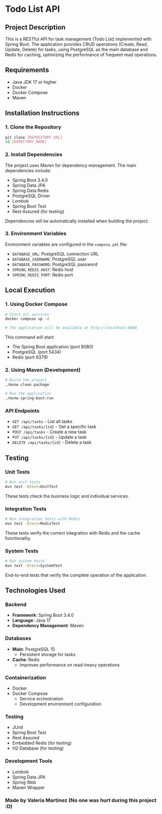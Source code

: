 # Todo List API

## Project Description
This is a RESTful API for task management (Todo List) implemented with Spring Boot. The application provides CRUD operations (Create, Read, Update, Delete) for tasks, using PostgreSQL as the main database and Redis for caching, optimizing the performance of frequent read operations.

## Requirements
- Java JDK 17 or higher
- Docker
- Docker Compose
- Maven

## Installation Instructions

### 1. Clone the Repository
```bash
git clone [REPOSITORY_URL]
cd [DIRECTORY_NAME]
```

### 2. Install Dependencies
The project uses Maven for dependency management. The main dependencies include:
- Spring Boot 3.4.0
- Spring Data JPA
- Spring Data Redis
- PostgreSQL Driver
- Lombok
- Spring Boot Test
- Rest Assured (for testing)

Dependencies will be automatically installed when building the project.

### 3. Environment Variables
Environment variables are configured in the `compose.yml` file:
- `DATABASE_URL`: PostgreSQL connection URL
- `DATABASE_USERNAME`: PostgreSQL user
- `DATABASE_PASSWORD`: PostgreSQL password
- `SPRING_REDIS_HOST`: Redis host
- `SPRING_REDIS_PORT`: Redis port

## Local Execution

### 1. Using Docker Compose
```bash
# Start all services
docker compose up -d

# The application will be available at http://localhost:8080
```

This command will start:
- The Spring Boot application (port 8080)
- PostgreSQL (port 5434)
- Redis (port 6379)

### 2. Using Maven (Development)
```bash
# Build the project
./mvnw clean package

# Run the application
./mvnw spring-boot:run
```

### API Endpoints
- `GET /api/tasks` - List all tasks
- `GET /api/tasks/{id}` - Get a specific task
- `POST /api/tasks` - Create a new task
- `PUT /api/tasks/{id}` - Update a task
- `DELETE /api/tasks/{id}` - Delete a task

## Testing

### Unit Tests
```bash
# Run unit tests
mvn test -Dtest=UnitTest
```
These tests check the business logic and individual services.

### Integration Tests
```bash
# Run integration tests with Redis
mvn test -Dtest=RedisTest
```
These tests verify the correct integration with Redis and the cache functionality.

### System Tests
```bash
# Run system tests
mvn test -Dtest=SystemTest
```
End-to-end tests that verify the complete operation of the application.

## Technologies Used

### Backend
- **Framework**: Spring Boot 3.4.0
- **Language**: Java 17
- **Dependency Management**: Maven

### Databases
- **Main**: PostgreSQL 15
    - Persistent storage for tasks
- **Cache**: Redis
    - Improves performance on read-heavy operations

### Containerization
- Docker
- Docker Compose
    - Service orchestration
    - Development environment configuration

### Testing
- JUnit
- Spring Boot Test
- Rest Assured
- Embedded Redis (for testing)
- H2 Database (for testing)

### Development Tools
- Lombok
- Spring Data JPA
- Spring Web
- Maven Wrapper

### Made by Valeria Martinez (No one was hurt during this project :D) 
